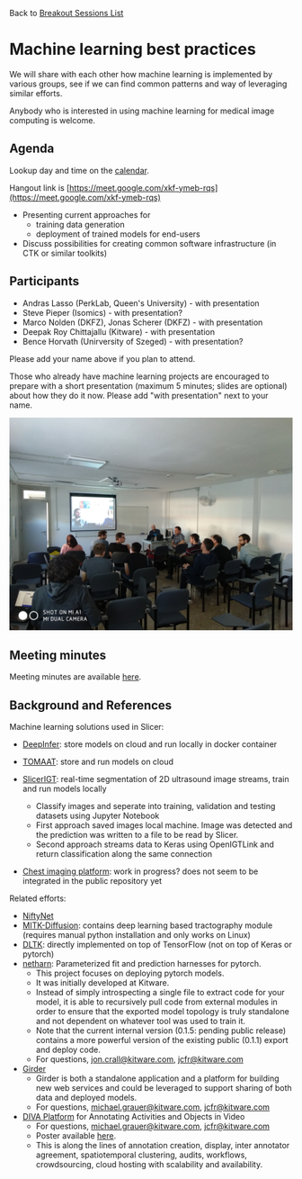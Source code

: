 Back to [Breakout Sessions List](../README.md#breakout-sessions)

# Machine learning best practices

We will share with each other how machine learning is implemented by various groups, see if we can find common patterns and way of leveraging similar efforts.

Anybody who is interested in using machine learning for medical image computing is welcome.

## Agenda

Lookup day and time on the [calendar](../README.md#program-calendar).

Hangout link is [https://meet.google.com/xkf-ymeb-rqs](https://meet.google.com/xkf-ymeb-rqs)

* Presenting current approaches for
  * training data generation
  * deployment of trained models for end-users
* Discuss possibilities for creating common software infrastructure (in CTK or similar toolkits)

## Participants
- Andras Lasso (PerkLab, Queen's University) - with presentation
- Steve Pieper (Isomics) - with presentation?
- Marco Nolden (DKFZ), Jonas Scherer (DKFZ) - with presentation
- Deepak Roy Chittajallu (Kitware) - with presentation
- Bence Horvath (Unirversity of Szeged) - with presentation?

Please add your name above if you plan to attend.

Those who already have machine learning projects are encouraged to prepare with a short presentation (maximum 5 minutes; slides are optional) about how they do it now. Please add "with presentation" next to your name.

![](./MachineLearning_BreakoutSession.jpg)

## Meeting minutes

Meeting minutes are available [here](https://docs.google.com/document/d/1LeSxafO3YzgRHRDnjyA-aQSkcKlbk__QLiJLNQi615o/edit).

## Background and References

Machine learning solutions used in Slicer:
- [DeepInfer](http://www.deepinfer.org/): store models on cloud and run locally in docker container
- [TOMAAT](https://github.com/faustomilletari/TOMAAT-Slicer): store and run models on cloud
- [SlicerIGT](https://github.com/SlicerIGT/UsAnnotationExport): real-time segmentation of 2D ultrasound image streams, train and run models locally
  - Classify images and seperate into training, validation and testing datasets using Jupyter Notebook
  - First approach saved images local machine. Image was detected and the prediction was written to a file to be read by Slicer.
  - Second approach streams data to Keras using OpenIGTLink and return classification along the same connection
  

- [Chest imaging platform](https://na-mic.github.io/ProjectWeek/PW27_2018_Boston/Projects/CIPDeepLearningLungSegmentation/): work in progress? does not seem to be integrated in the public repository yet

Related efforts:
- [NiftyNet](https://github.com/NifTK/NiftyNet)
- [MITK-Diffusion](http://mitk.org/wiki/MitkDiffusion#Requirements): contains deep learning based tractography module (requires manual python installation and only works on Linux)
- [DLTK](https://github.com/DLTK/DLTK): directly implemented on top of TensorFlow (not on top of Keras or pytorch)
- [netharn](https://github.com/Erotemic/netharn): Parameterized fit and prediction harnesses for pytorch.
  * This project focuses on deploying pytorch models.
  * It was initially developed at Kitware.
  * Instead of simply introspecting a single file to extract code for your model, it is able to recursively pull code from external modules in order to ensure that the exported model topology is truly standalone and not dependent on whatever tool was used to train it.
  * Note that the current internal version (0.1.5: pending public release) contains a more powerful version of the existing public (0.1.1) export and deploy code.
  * For questions, jon.crall@kitware.com, jcfr@kitware.com
- [Girder](http://girder.readthedocs.io/)
  * Girder is both a standalone application and a platform for building new web services and could be leveraged to support sharing of both data and deployed models.
  * For questions, michael.grauer@kitware.com, jcfr@kitware.com
- [DIVA Platform](https://github.com/Kitware/DIVA) for Annotating Activities and Objects in Video
  * For questions, michael.grauer@kitware.com, jcfr@kitware.com
  * Poster available [here](https://data.kitware.com/api/v1/file/5c4ef2628d777f072b1a5324/download).
  * This is along the lines of annotation creation, display, inter annotator agreement, spatiotemporal clustering, audits, workflows, crowdsourcing, cloud hosting with scalability and availability.

